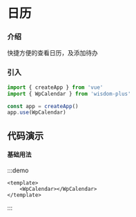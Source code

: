 # 日历

### 介绍

快捷方便的查看日历，及添加待办

### 引入

```js
import { createApp } from 'vue'
import { WpCalendar } from 'wisdom-plus'

const app = createApp()
app.use(WpCalendar)
```

## 代码演示

#### 基础用法

:::demo
```vue
<template>
    <WpCalendar></WpCalendar>
</template>
```
:::
